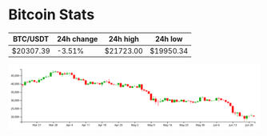 # Bitcoin Stats

BTC/USDT|24h change|24h high|24h low|
|---|---|---|---|
|$20307.39|-3.51%|$21723.00|$19950.34|

<img src="./chart.svg">
